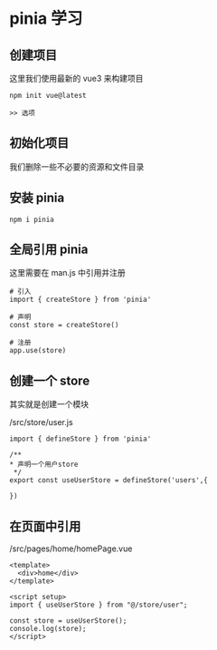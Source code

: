 # pinia 学习

## 创建项目

这里我们使用最新的 vue3 来构建项目

```
npm init vue@latest

>> 选项
```

## 初始化项目

我们删除一些不必要的资源和文件目录

## 安装 pinia

```
npm i pinia
```

## 全局引用 pinia

这里需要在 man.js 中引用并注册

```
# 引入
import { createStore } from 'pinia'

# 声明
const store = createStore()

# 注册
app.use(store)
```

## 创建一个 store

其实就是创建一个模块

/src/store/user.js

```
import { defineStore } from 'pinia'

/**
* 声明一个用户store
 */
export const useUserStore = defineStore('users',{

})
```

## 在页面中引用

/src/pages/home/homePage.vue

```
<template>
  <div>home</div>
</template>

<script setup>
import { useUserStore } from "@/store/user";

const store = useUserStore();
console.log(store);
</script>

```
